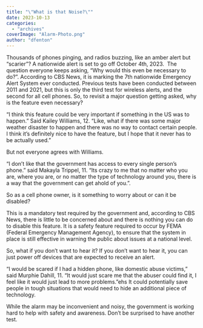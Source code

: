 ```yaml
---
title: "\"What is that Noise?\""
date: 2023-10-13
categories: 
  - "archives"
coverImage: "Alarm-Photo.png"
author: "dfenton"
---
```


Thousands of phones pinging, and radios buzzing, like an amber alert but “scarier”? A nationwide alert is set to go off October 4th, 2023.  The question everyone keeps asking, “Why would this even be necessary to do?”. According to CBS News, it is marking the 7th nationwide Emergency Alert System ever conducted. Previous tests have been conducted between 2011 and 2021, but this is only the third test for wireless alerts, and the second for all cell phones. So, to revisit a major question getting asked, why is the feature even necessary?

“I think this feature could be very important if something in the US was to happen.” Said Kailey Williams, 12. “Like, what if there was some major weather disaster to happen and there was no way to contact certain people. I think it’s definitely nice to have the feature, but I hope that it never has to be actually used.”

But not everyone agrees with Williams.

“I don’t like that the government has access to every single person’s phone.” said Makayla Trippel, 11. “Its crazy to me that no matter who you are, where you are, or no matter the type of technology around you, there is a way that the government can get ahold of you.”.

So as a cell phone owner, is it something to worry about or can it be disabled?

This is a mandatory test required by the government and, according to CBS News, there is little to be concerned about and there is nothing you can do to disable this feature. It is a safety feature required to occur by FEMA (Federal Emergency Management Agency), to ensure that the system in place is still effective in warning the public about issues at a national level.

So, what if you don’t want to hear it? If you don’t want to hear it, you can just power off devices that are expected to receive an alert.

“I would be scared if I had a hidden phone, like domestic abuse victims,” said Murphie Dahill, 11. “It would just scare me that the abuser could find it, I feel like it would just lead to more problems.”ehs It could potentially save people in tough situations that would need to hide an additional piece of technology.

While the alarm may be inconvenient and noisy, the government is working hard to help with safety and awareness. Don’t be surprised to have another test.
